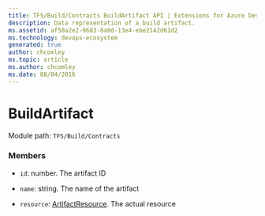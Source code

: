 ```yaml
---
title: TFS/Build/Contracts BuildArtifact API | Extensions for Azure DevOps Services
description: Data representation of a build artifact.
ms.assetid: af50a2e2-9683-8a0d-13e4-ebe2142d61d2
ms.technology: devops-ecosystem
generated: true
author: chcomley
ms.topic: article
ms.author: chcomley
ms.date: 08/04/2016
---
```


# BuildArtifact

Module path: `TFS/Build/Contracts`

### Members

* `id`: number. The artifact ID

* `name`: string. The name of the artifact

* `resource`: [ArtifactResource](./ArtifactResource.md). The actual resource
